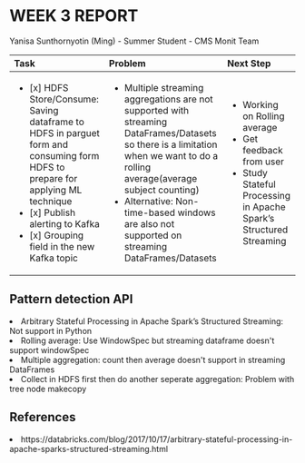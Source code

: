 WEEK 3 REPORT
==============
Yanisa Sunthornyotin (Ming) - Summer Student - CMS Monit Team

|        Task        |  Problem  | Next Step  | 
|:--------|:------------|:------------|
| <ul><li>[x] HDFS Store/Consume: Saving dataframe to HDFS in parguet form and consuming form HDFS to prepare for applying ML technique</li><li>[x] Publish alerting to Kafka</li><li>[x] Grouping field in the new Kafka topic</li></ul>| <ul><li>Multiple streaming aggregations are not supported with streaming DataFrames/Datasets so there is a limitation when we want to do a rolling average(average subject counting)</li><li>Alternative: Non-time-based windows are also not supported on streaming DataFrames/Datasets</li><ul> | <ul><li>Working on Rolling average</li><li>Get feedback from user</li><li>Study Stateful Processing in Apache Spark’s Structured Streaming</li><ul> |
    
Pattern detection API
------------------------
<li>Arbitrary Stateful Processing in Apache Spark’s Structured Streaming: Not support in Python</li>
<li>Rolling average: Use WindowSpec but streaming dataframe doesn't support windowSpec</li>
<li>Multiple aggregation: count then average doesn't support in streaming DataFrames</li>
<li>Collect in HDFS first then do another seperate aggregation: Problem with tree node makecopy</li>
    
References
----------
<li>https://databricks.com/blog/2017/10/17/arbitrary-stateful-processing-in-apache-sparks-structured-streaming.html</li>